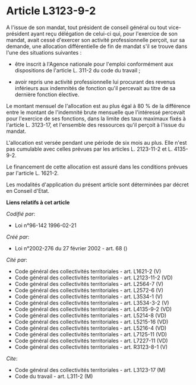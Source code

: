 # Article L3123-9-2

A l'issue de son mandat, tout président de conseil général ou tout vice-président ayant reçu délégation de celui-ci qui, pour
l'exercice de son mandat, avait cessé d'exercer son activité professionnelle perçoit, sur sa demande, une allocation
différentielle de fin de mandat s'il se trouve dans l'une des situations suivantes :

- être inscrit à l'Agence nationale pour l'emploi conformément aux dispositions de l'article L. 311-2 du code du travail ;

- avoir repris une activité professionnelle lui procurant des revenus inférieurs aux indemnités de fonction qu'il percevait
au titre de sa dernière fonction élective.

Le montant mensuel de l'allocation est au plus égal à 80 % de la différence entre le montant de l'indemnité brute mensuelle
que l'intéressé percevait pour l'exercice de ses fonctions, dans la limite des taux maximaux fixés à l'article L. 3123-17, et
l'ensemble des ressources qu'il perçoit à l'issue du mandat.

L'allocation est versée pendant une période de six mois au plus. Elle n'est pas cumulable avec celles prévues par les
articles L. 2123-11-2 et L. 4135-9-2.

Le financement de cette allocation est assuré dans les conditions prévues par l'article L. 1621-2.

Les modalités d'application du présent article sont déterminées par décret en Conseil d'Etat.

**Liens relatifs à cet article**

_Codifié par_:

  - Loi n°96-142 1996-02-21

_Créé par_:

  - Loi n°2002-276 du 27 février 2002 - art. 68 ()

_Cité par_:

  - Code général des collectivités territoriales - art. L1621-2 (V)
  - Code général des collectivités territoriales - art. L2123-11-2 (VD)
  - Code général des collectivités territoriales - art. L2564-7 (V)
  - Code général des collectivités territoriales - art. L2572-6 (V)
  - Code général des collectivités territoriales - art. L3534-1 (V)
  - Code général des collectivités territoriales - art. L3534-3-2 (V)
  - Code général des collectivités territoriales - art. L4135-9-2 (VD)
  - Code général des collectivités territoriales - art. L5214-8 (VD)
  - Code général des collectivités territoriales - art. L5215-16 (VD)
  - Code général des collectivités territoriales - art. L5216-4 (VD)
  - Code général des collectivités territoriales - art. L7125-11 (VD)
  - Code général des collectivités territoriales - art. L7227-11 (VD)
  - Code général des collectivités territoriales - art. R3123-8-1 (V)

_Cite_:

  - Code général des collectivités territoriales - art. L3123-17 (M)
  - Code du travail - art. L311-2 (M)
